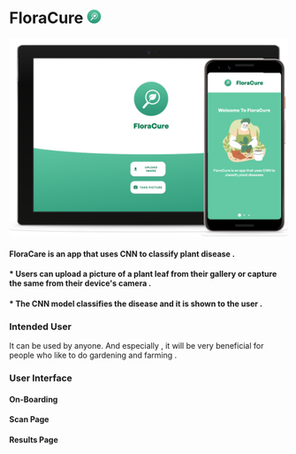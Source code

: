 # FloraCure <img src="readme/logo.png" width="25px">

<img src="readme/main.png" width="900px">

#### FloraCare is an app that uses CNN to classify plant disease . 
#### * Users can upload a picture of a plant leaf from their gallery or capture the same from their device's camera .
#### * The CNN model classifies the disease and it is shown to the user .

### Intended User
It can be used by anyone. And especially , it will be very beneficial for people who like to do gardening and farming .

### User Interface

#### On-Boarding

#### Scan Page

#### Results Page



